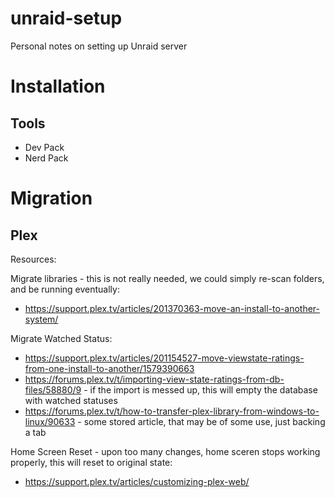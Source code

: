 # unraid-setup
Personal notes on setting up Unraid server

# Installation

## Tools

 - Dev Pack
 - Nerd Pack

# Migration

## Plex

Resources:

Migrate libraries - this is not really needed, we could simply re-scan folders, and be running eventually:
 - https://support.plex.tv/articles/201370363-move-an-install-to-another-system/

Migrate Watched Status:
 - https://support.plex.tv/articles/201154527-move-viewstate-ratings-from-one-install-to-another/1579390663
 - https://forums.plex.tv/t/importing-view-state-ratings-from-db-files/58880/9 - if the import is messed up, this will empty the database with watched statuses
 - https://forums.plex.tv/t/how-to-transfer-plex-library-from-windows-to-linux/90633 - some stored article, that may be of some use, just backing a tab

Home Screen Reset - upon too many changes, home sceren stops working properly, this will reset to original state:
 - https://support.plex.tv/articles/customizing-plex-web/
 
